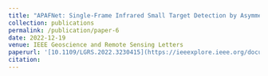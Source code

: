 ```yaml
---
title: "APAFNet: Single-Frame Infrared Small Target Detection by Asymmetric Patch Attention Fusion"
collection: publications
permalink: /publication/paper-6
date: 2022-12-19
venue: IEEE Geoscience and Remote Sensing Letters 
paperurl: '[10.1109/LGRS.2022.3230415](https://ieeexplore.ieee.org/document/9991960)'
citation: 
---
```

